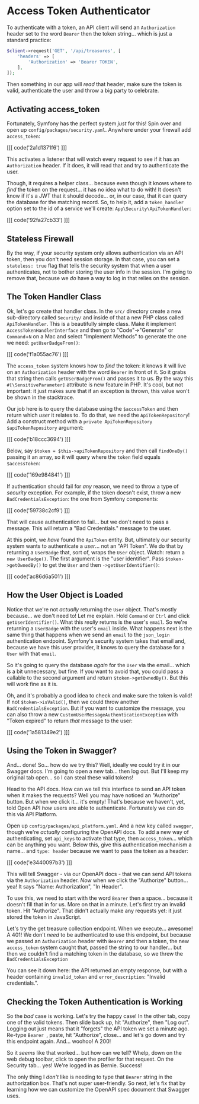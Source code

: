 # Access Token Authenticator

To authenticate with a token, an API client will send an `Authorization` header
set to the word `Bearer` then the token string... which is just a standard practice:

```php
$client->request('GET', '/api/treasures', [
    'headers' => [
        'Authorization' => 'Bearer TOKEN',
    ],
]);
```

Then something in our app will *read* that header, make sure the token is valid,
authenticate the user and throw a big party to celebrate.

## Activating access_token

Fortunately, Symfony has the perfect system *just* for this! Spin over and open up
`config/packages/security.yaml`. Anywhere under your firewall add `access_token`:

[[[ code('2a1d1371f6') ]]]

This activates a listener that will watch every request to see if it has an
`Authorization` header. If it does, it will read that and try to authenticate
the user.

Though, it requires a helper class... because even though it knows where to
*find* the token on the request... it has no idea what to do with! It doesn't
know if it's a JWT that it should decode... or, in our case, that it can query the
database for the matching record. So, to help it, add a `token_handler` option set
to the id of a service we'll create: `App\Security\ApiTokenHandler`:

[[[ code('92fa27cb33') ]]]

## Stateless Firewall

By the way, if your security system only allows authentication via an API
token, then you don't need session storage. In that case, you can
set a `stateless: true` flag that tells the security system that when a user
authenticates, not to bother storing the user info in the session. I'm going to
remove that, because we *do* have a way to log in that relies on the session.

## The Token Handler Class

Ok, let's go create that handler class. In the `src/` directory create a new
sub-directory called `Security/` and inside of that a new PHP class called
`ApiTokenHandler`. This is a beautifully simple class. Make it implement
`AccessTokenHandlerInterface` and then go to "Code"->"Generate" or `Command`+`N` on a
Mac and select "Implement Methods" to generate the one we need:
`getUserBadgeFrom()`:

[[[ code('f1a055ac76') ]]]

The `access_token` system knows how to *find* the token: it knows it will live
on an `Authorization` header with the word `Bearer` in front of it. So it grabs
that string then calls `getUserBadgeFrom()` and passes it to us. By the way this
`#[\SensitiveParameter]` attribute is new feature in PHP. It's cool, but not
important: it just makes sure that if an exception is thrown, this value won't be
shown in the stacktrace.

Our job here is to query the database using the `$accessToken` and then return
which *user* it relates to. To do that, we need the `ApiTokenRepository`! Add
a construct method with a `private ApiTokenRepository $apiTokenRepository`
argument:

[[[ code('b18ccc3694') ]]]

Below, say `$token = $this->apiTokenRepository` and then call `findOneBy()`
passing it an array, so it will query where the `token` field equals `$accessToken`:

[[[ code('169e984841') ]]]

If authentication should fail for *any* reason, we need to throw a type of
*security* exception. For example, if the token doesn't exist, throw a new
`BadCredentialsException`: the one from Symfony components:

[[[ code('59738c2cf9') ]]]

That will cause authentication to fail... but we don't need to pass a message.
This will return a "Bad Credentials." message to the user.

At this point, we *have* found the `ApiToken` entity. But, ultimately our security
system  wants to authenticate a *user*... not an "API Token". We do that by returning
a `UserBadge` that, sort of, wraps the `User` object. Watch: return a `new UserBadge()`.
The first argument is the "user identifier". Pass `$token->getOwnedBy()` to get the
`User` and then `->getUserIdentifier()`:

[[[ code('ac86d6a501') ]]]

## How the User Object is Loaded

Notice that we're not *actually* returning the `User` object. That's mostly
because... we don't need to! Let me explain. Hold `Command` or `Ctrl` and click
`getUserIdentifier()`. What this *really* returns is the user's `email`. So we're
returning a `UserBadge` with the user's `email` inside. What happens next is the
same thing that happens when we send an `email` to the `json_login` authentication
endpoint. Symfony's security system takes that email and, because we have this user
provider, it knows to query the database for a `User` with that `email`.

So it's going to query the database *again* for the `User` via the email... which
is a bit unnecessary, but fine. If you want to avoid that, you could pass a
callable to the second argument and return `$token->getOwnedBy()`. But this will
work fine as it is.

Oh, and it's probably a good idea to check and make sure the token is valid! If not
`$token->isValid()`, then we could throw another `BadCredentialsException`.
But if you want to customize the message, you can also throw a new
`CustomUserMessageAuthenticationException` with "Token expired" to
return *that* message to the user:

[[[ code('1a581349e2') ]]]

## Using the Token in Swagger?

And... done! So... how do we try this? Well, ideally we could try it in our Swagger
docs. I'm going to open a new tab... then log out. But I'll keep my original tab
open... so I can steal these valid tokens!

Head to the API docs. How can we tell this interface to send an  API token when
it makes the requests? Well you may have noticed an "Authorize" button. But when
we click it... it's empty! That's because we haven't, yet, told  Open API *how*
users are able to authenticate. Fortunately we can do this via API Platform.

Open up `config/packages/api_platform.yaml`. And a new key called `swagger`,
though we're *actually* configuring the OpenAPI docs. To add a new way of
authenticating, set `api_keys` to activate that type, then `access_token`... which
can be anything you want. Below this, give this authentication mechanism a name...
and `type: header` because we want to pass the token as a header:

[[[ code('e3440097b3') ]]]

This will tell Swagger - via our OpenAPI docs - that we can send API tokens
via the `Authorization` header. *Now* when we click the "Authorize" button...
yea! It says "Name: Authorization", "In Header".

To use this, we need to start with the word `Bearer` then a space... because it
doesn't fill that in for us. More on that in a minute. Let's first try an invalid
token. Hit "Authorize". That didn't actually make any requests yet: it just stored
the token in JavaScript.

Let's try the get treasure collection endpoint. When we execute... awesome! A
401! We don't *need* to be authenticated to use this endpoint, but because we passed
an `Authorization` header with `Bearer` and then a token, the new `access_token`
system caught that, passed the string to our handler... but then we couldn't find
a matching token in the database, so we threw the `BadCredentialsException`

You can see it down here: the API returned an empty response, but with a header
containing `invalid_token` and `error_description`: "Invalid credentials.".

## Checking the Token Authentication is Working

So the *bad* case is working. Let's try the happy case! In the other tab, copy
one of the valid tokens. Then slide back up, hit "Authorize", then "Log out".
Logging out just means that it "forgets" the API token we set a minute
ago. Re-type `Bearer `, paste, hit "Authorize", close... and let's go down and try
this endpoint again. And... woohoo! A 200!

So it *seems* like that worked... but how can we tell? Whelp, down on the web
debug toolbar, click to open the profiler for that request. On the Security tab...
yes! We're logged in as Bernie. Success!

The only thing I *don't* like is needing to type that `Bearer` string in the
authorization box. That's not super user-friendly. So next, let's fix that by
learning how we can customize the OpenAPI spec document that Swagger uses.

